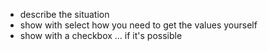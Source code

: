 - describe the situation
- show with select how you need to get the values yourself
- show with a checkbox ... if it's possible
